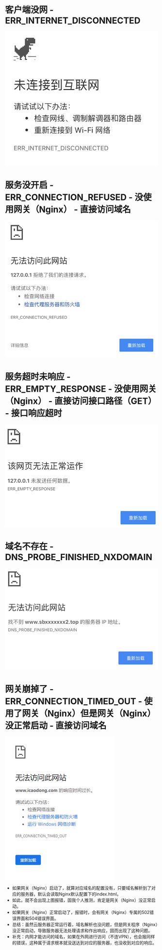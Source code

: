 # 客户端没网 - ERR_INTERNET_DISCONNECTED
![图片加载中...](./images/error1.png)

# 服务没开启 - ERR_CONNECTION_REFUSED - 没使用网关（Nginx） - 直接访问域名
![图片加载中...](./images/error2.png)

# 服务超时未响应 - ERR_EMPTY_RESPONSE - 没使用网关（Nginx） - 直接访问接口路径（GET） - 接口响应超时
![图片加载中...](./images/error3.png)

# 域名不存在 - DNS_PROBE_FINISHED_NXDOMAIN
![图片加载中...](./images/error4.png)

# 网关崩掉了 - ERR_CONNECTION_TIMED_OUT - 使用了网关（Nginx）但是网关（Nginx）没正常启动 - 直接访问域名
![图片加载中...](./images/error5.png)
* 如果网关（Nginx）启动了，就算对应域名的配置没有，只要域名解析到了对应的服务器，默认会读取Nginx默认配置下的index.html。
* 如此，就不会出现上图报错，固我个人推测，肯定是网关（Nginx）没正常启动。
* 如果网关（Nginx）正常启动了，报错时，会有网关（Nginx）专属的502错误界面和504错误界面。
* 总结：虽然云服务器正常运行着，域名解析也没问题，但是网关程序（Nginx）没正常启动，导致服务器无法处理请求和作出响应，固而出现了这种问题。
* 补充：内网才能访问的域名，如果在外网进行访问（不连VPN），也会报同样的错误，这种属于请求根本就没送达到对应的服务器，也没收到对应的响应。
